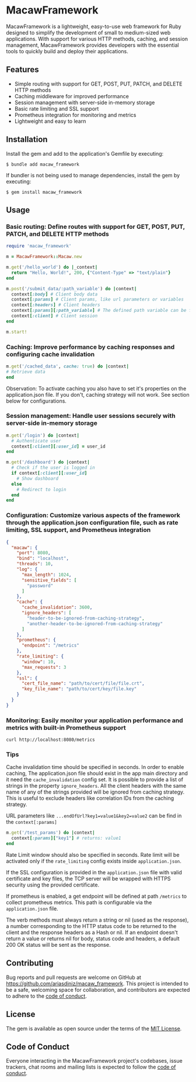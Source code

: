 # MacawFramework

MacawFramework is a lightweight, easy-to-use web framework for Ruby designed to simplify the development of small to 
medium-sized web applications. With support for various HTTP methods, caching, and session management, MacawFramework 
provides developers with the essential tools to quickly build and deploy their applications.

## Features

- Simple routing with support for GET, POST, PUT, PATCH, and DELETE HTTP methods
- Caching middleware for improved performance
- Session management with server-side in-memory storage
- Basic rate limiting and SSL support
- Prometheus integration for monitoring and metrics
- Lightweight and easy to learn

## Installation

Install the gem and add to the application's Gemfile by executing:

    $ bundle add macaw_framework

If bundler is not being used to manage dependencies, install the gem by executing:

    $ gem install macaw_framework

## Usage

### Basic routing: Define routes with support for GET, POST, PUT, PATCH, and DELETE HTTP methods

```ruby
require 'macaw_framework'

m = MacawFramework::Macaw.new

m.get('/hello_world') do |_context|
  return "Hello, World!", 200, {"Content-Type" => "text/plain"}
end

m.post('/submit_data/:path_variable') do |context|
  context[:body] # Client body data
  context[:params] # Client params, like url parameters or variables
  context[:headers] # Client headers
  context[:params][:path_variable] # The defined path variable can be found in :params
  context[:client] # Client session
end

m.start!

```

### Caching: Improve performance by caching responses and configuring cache invalidation

```ruby
m.get('/cached_data', cache: true) do |context|
# Retrieve data
end
```

Observation: To activate caching you also have to set it's properties on the application.json file. If you don't, caching strategy will not work.
See section below for configurations.

### Session management: Handle user sessions securely with server-side in-memory storage

```ruby
m.get('/login') do |context|
  # Authenticate user
  context[:client][:user_id] = user_id
end

m.get('/dashboard') do |context|
  # Check if the user is logged in
  if context[:client][:user_id]
    # Show dashboard
  else
    # Redirect to login
  end
end
```

### Configuration: Customize various aspects of the framework through the application.json configuration file, such as rate limiting, SSL support, and Prometheus integration

```json
{
  "macaw": {
    "port": 8080,
    "bind": "localhost",
    "threads": 10,
    "log": {
      "max_length": 1024,
      "sensitive_fields": [
        "password"
      ]
    },
    "cache": {
      "cache_invalidation": 3600,
      "ignore_headers": [
        "header-to-be-ignored-from-caching-strategy",
        "another-header-to-be-ignored-from-caching-strategy"
      ]
    },
    "prometheus": {
      "endpoint": "/metrics"
    },
    "rate_limiting": {
      "window": 10,
      "max_requests": 3
    },
    "ssl": {
      "cert_file_name": "path/to/cert/file/file.crt",
      "key_file_name": "path/to/cert/key/file.key"
    }
  }
}
```

### Monitoring: Easily monitor your application performance and metrics with built-in Prometheus support

```shell
curl http://localhost:8080/metrics
```

### Tips

Cache invalidation time should be specified in seconds. In order to enable caching, The application.json file
should exist in the app main directory and it need the `cache_invalidation` config set. It is possible to
provide a list of strings in the property `ignore_headers`. All the client headers with the same name of any
of the strings provided will be ignored from caching strategy. This is useful to exclude headers like 
correlation IDs from the caching strategy.

URL parameters like `...endOfUrl?key1=value1&key2=value2` can be find in the `context[:params]`

```ruby
m.get('/test_params') do |context|
  context[:params]["key1"] # returns: value1
end
```

Rate Limit window should also be specified in seconds. Rate limit will be activated only if the `rate_limiting` config
exists inside `application.json`.

If the SSL configuration is provided in the `application.json` file with valid certificate and key files, the TCP server
will be wrapped with HTTPS security using the provided certificate.

If prometheus is enabled, a get endpoint will be defined at path `/metrics` to collect prometheus metrics. This path
is configurable via the `application.json` file.

The verb methods must always return a string or nil (used as the response), a number corresponding to the HTTP status 
code to be returned to the client and the response headers as a Hash or nil. If an endpoint doesn't return a value or 
returns nil for body, status code and headers, a default 200 OK status will be sent as the response.

## Contributing

Bug reports and pull requests are welcome on GitHub at https://github.com/ariasdiniz/macaw_framework. This project is intended to be a safe, welcoming space for collaboration, and contributors are expected to adhere to the [code of conduct](https://github.com/ariasdiniz/macaw_framework/blob/main/CODE_OF_CONDUCT.md).

## License

The gem is available as open source under the terms of the [MIT License](https://opensource.org/licenses/MIT).

## Code of Conduct

Everyone interacting in the MacawFramework project's codebases, issue trackers, chat rooms and mailing lists is expected to follow the [code of conduct](https://github.com/ariasdiniz/macaw_framework/blob/main/CODE_OF_CONDUCT.md).
